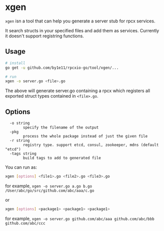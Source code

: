 # xgen

`xgen` isn a tool that can help you generate a server stub for rpcx services.

It search structs in your specified files and add them as services. Currently it doesn't support registring functions.

## Usage

```sh
# install
go get -u github.com/by1e11/rpcxio-go/tool/xgen/...

# run
xgen -o server.go <file>.go
```

The above will generate server.go containing a rpcx which registers all exported struct types contained in `<file>.go`.


## Options

```
  -o string
    	specify the filename of the output
  -pkg
    	process the whole package instead of just the given file
  -r string
    	registry type. support etcd, consul, zookeeper, mdns (default "etcd")
  -tags string
    	build tags to add to generated file
```

You can run as:

```sh
xgen [options] <file1>.go <file2>.go <file3>.go 
```

for example, `xgen -o server.go a.go b.go /User/abc/go/src/github.com/abc/aaa/c.go`

or

```sh
xgen [options] <package1> <package1> <package1>
```

for example, `xgen -o server.go github.com/abc/aaa github.com/abc/bbb github.com/abc/ccc`